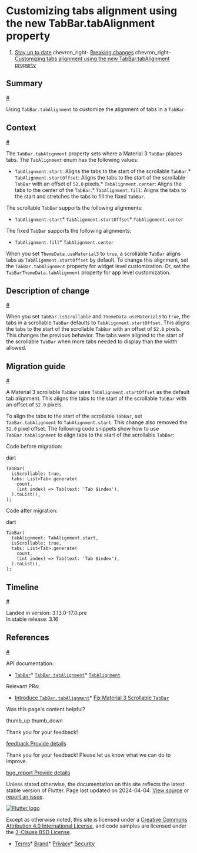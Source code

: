 Customizing tabs alignment using the new TabBar.tabAlignment property
=====================================================================

1. [Stay up to date](/release) chevron\_right- [Breaking changes](/release/breaking-changes) chevron\_right- [Customizing tabs alignment using the new TabBar.tabAlignment property](/release/breaking-changes/tab-alignment)

Summary
-------

[#](#summary)

Using `TabBar.tabAlignment` to customize the alignment of tabs in a `TabBar`.

Context
-------

[#](#context)

The `TabBar.tabAlignment` property sets where a Material 3 `TabBar` places tabs. The `TabAlignment` enum has the following values:

* `TabAlignment.start`: Aligns the tabs to the start of the scrollable `TabBar`.* `TabAlignment.startOffset`: Aligns the tabs to the start of the scrollable `TabBar` with an offset of `52.0` pixels.* `TabAlignment.center`: Aligns the tabs to the center of the `TabBar`.* `TabAlignment.fill`: Aligns the tabs to the start and stretches the tabs to fill the fixed `TabBar`.

The scrollable `TabBar` supports the following alignments:

* `TabAlignment.start`* `TabAlignment.startOffset`* `TabAlignment.center`

The fixed `TabBar` supports the following alignments:

* `TabAlignment.fill`* `TabAlignment.center`

When you set `ThemeData.useMaterial3` to `true`, a scrollable `TabBar` aligns tabs as `TabAlignment.startOffset` by default. To change this alignment, set the `TabBar.tabAlignment` property for widget level customization. Or, set the `TabBarThemeData.tabAlignment` property for app level customization.

Description of change
---------------------

[#](#description-of-change)

When you set `TabBar.isScrollable` and `ThemeData.useMaterial3` to `true`, the tabs in a scrollable `TabBar` defaults to `TabAlignment.startOffset`. This aligns the tabs to the start of the scrollable `TabBar` with an offset of `52.0` pixels. This changes the previous behavior. The tabs were aligned to the start of the scrollable `TabBar` when more tabs needed to display than the width allowed.

Migration guide
---------------

[#](#migration-guide)

A Material 3 scrollable `TabBar` uses `TabAlignment.startOffset` as the default tab alignment. This aligns the tabs to the start of the scrollable `TabBar` with an offset of `52.0` pixels.

To align the tabs to the start of the scrollable `TabBar`, set `TabBar.tabAlignment` to `TabAlignment.start`. This change also removed the `52.0` pixel offset. The following code snippets show how to use `TabBar.tabAlignment` to align tabs to the start of the scrollable `TabBar`:

Code before migration:

dart

```
TabBar(
  isScrollable: true,
  tabs: List<Tab>.generate(
    count,
    (int index) => Tab(text: 'Tab $index'),
  ).toList(),
);
```

Code after migration:

dart

```
TabBar(
  tabAlignment: TabAlignment.start,
  isScrollable: true,
  tabs: List<Tab>.generate(
    count,
    (int index) => Tab(text: 'Tab $index'),
  ).toList(),
);
```

Timeline
--------

[#](#timeline)

Landed in version: 3.13.0-17.0.pre  
 In stable release: 3.16

References
----------

[#](#references)

API documentation:

* [`TabBar`](https://api.flutter.dev/flutter/material/TabBar-class.html)* [`TabBar.tabAlignment`](https://api.flutter.dev/flutter/material/TabBar/tabAlignment.html)* [`TabAlignment`](https://api.flutter.dev/flutter/material/TabAlignment.html)

Relevant PRs:

* [Introduce `TabBar.tabAlignment`](https://github.com/flutter/flutter/pull/125036)* [Fix Material 3 Scrollable `TabBar`](https://github.com/flutter/flutter/pull/131409)

Was this page's content helpful?

thumb\_up thumb\_down

Thank you for your feedback!

 [feedback Provide details](https://github.com/flutter/website/issues/new?template=1_page_issue.yml&&page-url=https://docs.flutter.dev/release/breaking-changes/tab-alignment/&page-source=https://github.com/flutter/website/tree/main/src/content/release/breaking-changes/tab-alignment.md)

Thank you for your feedback! Please let us know what we can do to improve.

 [bug\_report Provide details](https://github.com/flutter/website/issues/new?template=1_page_issue.yml&&page-url=https://docs.flutter.dev/release/breaking-changes/tab-alignment/&page-source=https://github.com/flutter/website/tree/main/src/content/release/breaking-changes/tab-alignment.md)

Unless stated otherwise, the documentation on this site reflects the latest stable version of Flutter. Page last updated on 2024-04-04. [View source](https://github.com/flutter/website/tree/main/src/content/release/breaking-changes/tab-alignment.md) or [report an issue](https://github.com/flutter/website/issues/new?template=1_page_issue.yml&&page-url=https://docs.flutter.dev/release/breaking-changes/tab-alignment/&page-source=https://github.com/flutter/website/tree/main/src/content/release/breaking-changes/tab-alignment.md "Report an issue with this page").

[![Flutter logo](/assets/images/branding/flutter/logo+text/horizontal/white.svg)](https://flutter.dev)

Except as otherwise noted, this site is licensed under a [Creative Commons Attribution 4.0 International License](https://creativecommons.org/licenses/by/4.0/), and code samples are licensed under the [3-Clause BSD License](https://opensource.org/licenses/BSD-3-Clause).

* [Terms](/tos "Terms of use")* [Brand](/brand "Brand usage guidelines")* [Privacy](https://policies.google.com/privacy "Privacy policy")* [Security](/security "Security philosophy and practices")

   